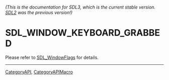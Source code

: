 ###### (This is the documentation for SDL3, which is the current stable version. [SDL2](https://wiki.libsdl.org/SDL2/) was the previous version!)
# SDL_WINDOW_KEYBOARD_GRABBED

Please refer to [SDL_WindowFlags](SDL_WindowFlags) for details.

----
[CategoryAPI](CategoryAPI), [CategoryAPIMacro](CategoryAPIMacro)

